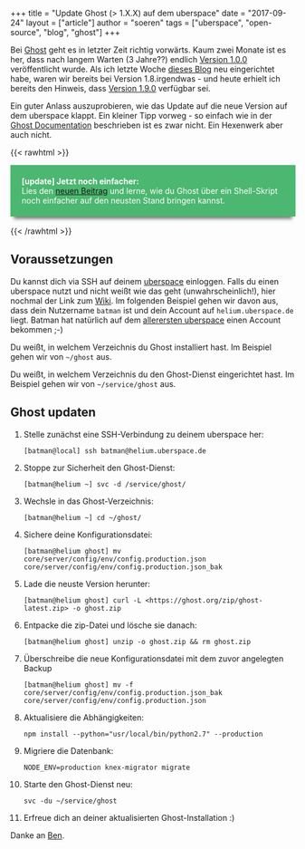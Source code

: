 +++
title = "Update Ghost (> 1.X.X) auf dem uberspace"
date = "2017-09-24"
layout = ["article"]
author = "soeren"
tags = ["uberspace", "open-source", "blog", "ghost"]
+++

Bei [Ghost](https://ghost.org/de/) geht es in letzter Zeit richtig vorwärts. Kaum zwei Monate ist es her, dass nach langem Warten (3 Jahre??) endlich [Version 1.0.0](https://github.com/TryGhost/Ghost/releases/tag/1.0.0) veröffentlicht wurde. Als ich letzte Woche [dieses Blog](https://gluecko.se) neu eingerichtet habe, waren wir bereits bei Version 1.8.irgendwas - und heute erhielt ich bereits den Hinweis, dass [Version 1.9.0](https://github.com/TryGhost/Ghost/releases/tag/1.9.0) verfügbar sei.

Ein guter Anlass auszuprobieren, wie das Update auf die neue Version auf dem uberspace klappt. Ein kleiner Tipp vorweg - so einfach wie in der [Ghost Documentation](https://docs.ghost.org/docs) beschrieben ist es zwar nicht. Ein Hexenwerk aber auch nicht.

{{< rawhtml >}}
<div style="padding:20px;margin:0px;box-shadow:0 10px 6px -6px #777;background-color:#4cb770;color:white;">
<span style="font-size:100%;"><b>[update] Jetzt noch einfacher:</b><br>
    Lies den <a href="/post/2017/update-ghost-mit-shell-script">neuen Beitrag</a> und lerne, wie du Ghost über ein Shell-Skript noch einfacher auf den neusten Stand bringen kannst.</span>
</div>
<br>
{{< /rawhtml >}}

## Voraussetzungen

Du kannst dich via SSH auf deinem [uberspace](/tags/uberspace) einloggen. Falls du einen uberspace nutzt und nicht weißt wie das geht (unwahrscheinlich!), hier nochmal der Link zum [Wiki](https://wiki.uberspace.de/system:ssh). Im folgenden Beispiel gehen wir davon aus, dass dein Nutzername `batman` ist und dein Account auf `helium.uberspace.de` liegt. Batman hat natürlich auf dem [allerersten uberspace](https://wiki.uberspace.de/faq?s%5B%5D=hosts#wonach>*benennt*ihr*eure*server) einen Account bekommen ;-)

Du weißt, in welchem Verzeichnis du Ghost installiert hast. Im Beispiel gehen wir von `~/ghost` aus.

Du weißt, in welchem Verzeichnis du den Ghost-Dienst eingerichtet hast. Im Beispiel gehen wir von `~/service/ghost` aus.

 ## Ghost updaten

  1. Stelle zunächst eine SSH-Verbindung zu deinem uberspace her:
     ```
     [batman@local] ssh batman@helium.uberspace.de
     ```
  1. Stoppe zur Sicherheit den Ghost-Dienst:
     ```
     [batman@helium ~] svc -d /service/ghost/
     ```
  1. Wechsle in das Ghost-Verzeichnis:
     ```
     [batman@helium ~] cd ~/ghost/
     ```
  1. Sichere deine Konfigurationsdatei:
     ```
     [batman@helium ghost] mv core/server/config/env/config.production.json core/server/config/env/config.production.json_bak
     ```
  1. Lade die neuste Version herunter:
     ```
     [batman@helium ghost] curl -L <https://ghost.org/zip/ghost-latest.zip> -o ghost.zip
     ```
  1. Entpacke die zip-Datei und lösche sie danach:
     ```
     [batman@helium ghost] unzip -o ghost.zip && rm ghost.zip
     ```
  1. Überschreibe die neue Konfigurationsdatei mit dem zuvor angelegten Backup
     ```
     [batman@helium ghost] mv -f core/server/config/env/config.production.json_bak core/server/config/env/config.production.json
     ```
  1. Aktualisiere die Abhängigkeiten:
     ```
     npm install --python="usr/local/bin/python2.7" --production
     ```
  1. Migriere die Datenbank:
     ```
     NODE_ENV=production knex-migrator migrate
     ```
  1. Starte den Ghost-Dienst neu:
     ```
     svc -du ~/service/ghost
     ```
  1. Erfreue dich an deiner aktualisierten Ghost-Installation :)



Danke an [Ben](https://dev.kampfq.eu/2017/08/02/update-von-ghost-1-0-auf-dem-uberspace/).